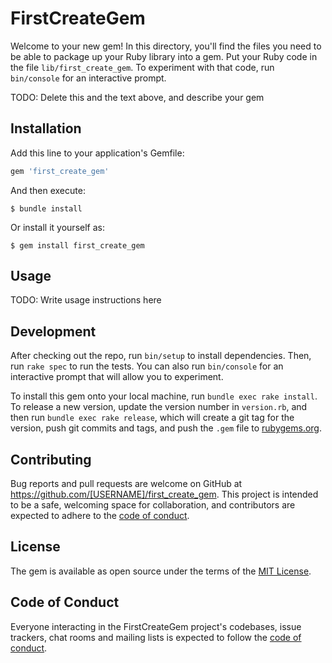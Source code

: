 # FirstCreateGem

Welcome to your new gem! In this directory, you'll find the files you need to be able to package up your Ruby library into a gem. Put your Ruby code in the file `lib/first_create_gem`. To experiment with that code, run `bin/console` for an interactive prompt.

TODO: Delete this and the text above, and describe your gem

## Installation

Add this line to your application's Gemfile:

```ruby
gem 'first_create_gem'
```

And then execute:

    $ bundle install

Or install it yourself as:

    $ gem install first_create_gem

## Usage

TODO: Write usage instructions here

## Development

After checking out the repo, run `bin/setup` to install dependencies. Then, run `rake spec` to run the tests. You can also run `bin/console` for an interactive prompt that will allow you to experiment.

To install this gem onto your local machine, run `bundle exec rake install`. To release a new version, update the version number in `version.rb`, and then run `bundle exec rake release`, which will create a git tag for the version, push git commits and tags, and push the `.gem` file to [rubygems.org](https://rubygems.org).

## Contributing

Bug reports and pull requests are welcome on GitHub at https://github.com/[USERNAME]/first_create_gem. This project is intended to be a safe, welcoming space for collaboration, and contributors are expected to adhere to the [code of conduct](https://github.com/[USERNAME]/first_create_gem/blob/master/CODE_OF_CONDUCT.md).


## License

The gem is available as open source under the terms of the [MIT License](https://opensource.org/licenses/MIT).

## Code of Conduct

Everyone interacting in the FirstCreateGem project's codebases, issue trackers, chat rooms and mailing lists is expected to follow the [code of conduct](https://github.com/[USERNAME]/first_create_gem/blob/master/CODE_OF_CONDUCT.md).
